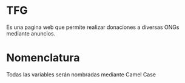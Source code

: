 # TFG
Es una pagina web que permite realizar donaciones a diversas ONGs mediante anuncios.

# Nomenclatura
Todas las variables serán nombradas mediante Camel Case
